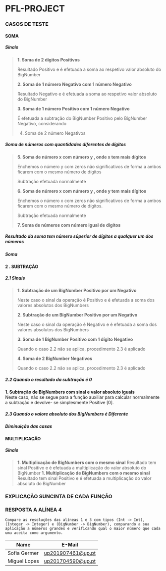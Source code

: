 # PFL-PROJECT

### CASOS DE TESTE

#### SOMA

##### Sinais
> **1. Soma de 2 dígitos Positivos** 
> 
>Resultado Positivo e é efetuada a soma ao respetivo valor absoluto do BigNumber 
>
> **2. Soma de 1 número Negativo com 1 número Negativo** 
> 
>Resultado Negativo e é efetuada a soma ao respetivo valor absoluto do BigNumber 
>
>**3. Soma de 1 número Positivo com 1 número Negativo** 
>
>É efetuada a subtração do BigNumber Positivo pelo BigNumber Negativo, considerando 
>
>4. Soma de 2 número Negativos

##### Soma de números com quantidades diferentes de dígitos
> **5. Soma de número x com número y , onde x tem mais dígitos** 
> 
> Enchemos o número y com zeros não significativos de forma a ambos ficarem com o mesmo número de dígitos
>    
> Subtração efetuada normalmente
> 
> **6. Soma de número x com número y , onde y tem mais dígitos**  
> 
> Enchemos o número x com zeros não significativos de forma a ambos ficarem com o mesmo número de dígitos.
> 
> Subtração efetuada normalmente
> 
> **7. Soma de números com número igual de dígitos**
> 

##### Resultado da soma tem número súperior de dígitos a qualquer um dos números
##### Soma
 
#### 2 . SUBTRAÇÃO

##### 2.1 Sinais
> __1. Subtração de um BigNumber Positivo por um Negativo__  
> 
> Neste caso o sinal da operação é Positivo e é efetuada a soma dos valores absolutos dos BigNumbers
> 
> __2. Subtração de um BigNumber Positivo por um Negativo__  
> 
> Neste caso o sinal da operação é Negativo e é efetuada a soma dos valores absolutos dos BigNumbers
> 
> __3. Soma de 1 BigNumber Positivo com 1 dígito Negativo__ 
> 
> Quando o caso 2.2 não se aplica, procedimento 2.3 é aplicado 
> 
> __4. Soma de 2 BigNumber Negativos__ 
> 
> Quando o caso 2.2 não se aplica, procedimento 2.3 é aplicado 

##### 2.2 Quando o resultado da subtração é 0
**1. Subtração de BigNumbers com sinal e valor absoluto iguais**  
Neste caso, não se segue para a função auxiliar para calcular normalmente a subtração e devolve- se simplesmente Positive [0].

##### 2.3 Quando o valore absoluto dos BigNumbers é Diferente



##### Diminuição das casas 

#### MULTIPLICAÇÃO
##### Sinais
> __1. Multiplicação de BigNumbers com o mesmo sinal__
> Resultado tem sinal Positivo e é efetuada a multiplicação do valor absoluto do BigNumber
> __1. Multiplicação de BigNumbers com o mesmo sinal__
> Resultado tem sinal Positivo e é efetuada a multiplicação do valor absoluto do BigNumber

### EXPLICAÇÃO SUNCINTA DE CADA FUNÇÃO


### RESPOSTA A ALÍNEA 4

`Compare as resoluções das alíneas 1 e 3 com tipos (Int -> Int), (Integer ->
Integer) e (BigNumber -> BigNumber), comparando a sua aplicação a números grandes
e verificando qual o maior número que cada uma aceita como argumento.`

| Name             | E-Mail              |
| ---------------- |-------------------- |
| Sofia Germer     | up201907461@up.pt   |
| Miguel Lopes     | up201704590@up.pt   |
